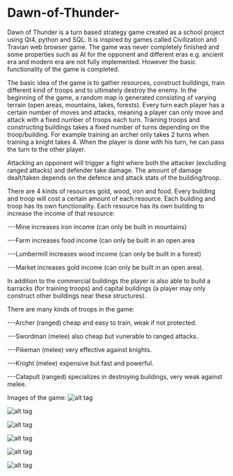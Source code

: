 # Dawn-of-Thunder-

Dawn of Thunder is a turn based strategy game created as a school project using Qt4, python and SQL. It is inspired by games called Civilization and Travian web browser game. The game was never completely finished and some properties such as AI for the opponent and different eras e.g. ancient era and modern era are not fully implemented. However the basic functionality of the game is completed.

The basic idea of the game is to gather resources, construct buildings, train different kind of troops and to ultimately destroy the enemy. In the beginning of the game, a random map is generated consisting of varying terrain (open areas, mountains, lakes, forests).
Every turn each player has a certain number of moves and attacks, meaning a player can only move and attack with a fixed number of troops each turn. Training troops and constructing buildings takes a fixed number of turns depending on the troop/building. For example training an archer only takes 2 turns when training a knight takes 4. When the player is done with his turn, he can pass the turn to the other player.

Attacking an opponent will trigger a fight where both the attacker (excluding ranged attacks) and defender take damage. The amount of damage dealt/taken depends on the defence and attack stats of the building/troop.

There are 4 kinds of resources gold, wood, iron and food. Every building and troop will cost a certain amount of each resource. Each building and troop has its own functionality. Each resource has its own building to increase the income of that resource: 

---Mine increases iron income (can only be built in mountains)

---Farm increases food income (can only be built in an open area 

---Lumbermill increases wood income (can only be built in a forest) 

---Market increases gold income (can only be built in an open area).

In addition to the commercial buildings the player is also able to build a barracks (for training troops) and capital buildings (a player may only construct other buildings near these structures).

There are many kinds of troops in the game:

  ---Archer    (ranged) cheap and easy to train, weak if not protected.
  
  ---Swordman  (melee) also cheap but vunerable to ranged attacks.
  
  ---Pikeman   (melee) very effective against knights.
  
  ---Knight    (melee) expensive but fast and powerful.
  
  ---Catapult  (ranged)  specializes in destroying buildings, very weak against melee.



Images of the game:
![alt tag]()

![alt tag]()

![alt tag]()

![alt tag]()

![alt tag]()

![alt tag]()
